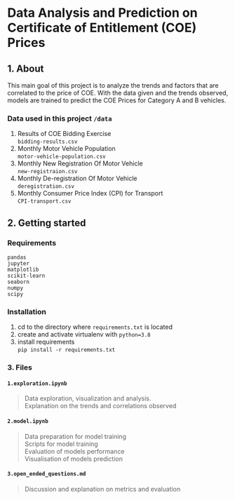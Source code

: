 # Data Analysis and Prediction on Certificate of Entitlement (COE) Prices

## 1. About

This main goal of this project is to analyze the trends and factors that are correlated to the price of COE. With the data given and the trends observed, models are trained to predict the COE Prices for Category A and B vehicles.

### Data used in this project `/data`

1. Results of COE Bidding Exercise <br> `bidding-results.csv`
2. Monthly Motor Vehicle Population <br> `motor-vehicle-population.csv`
3. Monthly New Registration Of Motor Vehicle <br> `new-registraion.csv`
4. Monthly De-registration Of Motor Vehicle <br> `deregistration.csv`
5. Monthly Consumer Price Index (CPI) for Transport <br> `CPI-transport.csv`

## 2. Getting started

### Requirements

```
pandas
jupyter
matplotlib
scikit-learn
seaborn
numpy
scipy
```

### Installation

1. cd to the directory where `requirements.txt` is located
2. create and activate virtualenv with `python=3.8`
3. install requirements <br>
   `pip install -r requirements.txt`

### 3. Files

#### `1.exploration.ipynb`

> Data exploration, visualization and analysis. <br>
> Explanation on the trends and correlations observed <br>

#### `2.model.ipynb`

> Data preparation for model training <br>
> Scripts for model training <br>
> Evaluation of models performance <br>
> Visualisation of models prediction <br>

#### `3.open_ended_questions.md`

> Discussion and explanation on metrics and evaluation <br>
